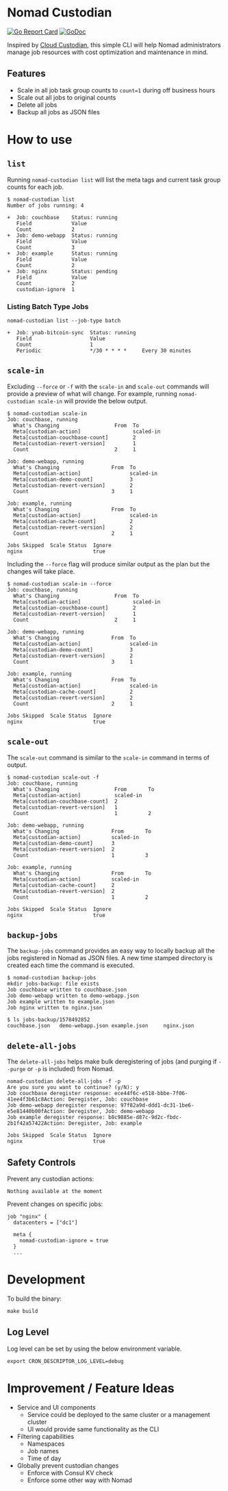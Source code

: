 # Nomad Custodian

[![Go Report Card](https://goreportcard.com/badge/github.com/jsuar/nomad-custodian)](https://goreportcard.com/report/github.com/jsuar/nomad-custodian) [![GoDoc](https://img.shields.io/badge/GoDoc-reference-007d9c?style=flat-square)](https://pkg.go.dev/github.com/jsuar/go-cron-descriptor/pkg/envconfig)

Inspired by [Cloud Custodian](https://github.com/cloud-custodian/cloud-custodian), this simple CLI will help Nomad administrators manage job resources with cost optimization and maintenance in mind.

## Features
* Scale in all job task group counts to `count=1` during off business hours
* Scale out all jobs to original counts
* Delete all jobs
* Backup all jobs as JSON files

# How to use

## `list`
Running `nomad-custodian list` will list the meta tags and current task group counts for each job.

```
$ nomad-custodian list
Number of jobs running: 4

+  Job: couchbase    Status: running
   Field             Value
   Count             2
+  Job: demo-webapp  Status: running
   Field             Value
   Count             3
+  Job: example      Status: running
   Field             Value
   Count             2
+  Job: nginx        Status: pending
   Field             Value
   Count             2
   custodian-ignore  1
```

### Listing Batch Type Jobs

```
nomad-custodian list --job-type batch

+  Job: ynab-bitcoin-sync  Status: running
   Field                   Value
   Count                   1
   Periodic                */30 * * * *     Every 30 minutes
```

## `scale-in`
Excluding `--force` or `-f` with the `scale-in` and `scale-out` commands will provide a preview of what will change. For example, running `nomad-custodian scale-in` will provide the below output. 

```
$ nomad-custodian scale-in
Job: couchbase, running
  What's Changing                  From  To
  Meta[custodian-action]                 scaled-in
  Meta[custodian-couchbase-count]        2
  Meta[custodian-revert-version]         1
  Count                            2     1

Job: demo-webapp, running
  What's Changing                 From  To
  Meta[custodian-action]                scaled-in
  Meta[custodian-demo-count]            3
  Meta[custodian-revert-version]        2
  Count                           3     1

Job: example, running
  What's Changing                 From  To
  Meta[custodian-action]                scaled-in
  Meta[custodian-cache-count]           2
  Meta[custodian-revert-version]        2
  Count                           2     1

Jobs Skipped  Scale Status  Ignore
nginx                       true
```

Including the `--force` flag will produce similar output as the plan but the changes will take place.

```
$ nomad-custodian scale-in --force
Job: couchbase, running
  What's Changing                  From  To
  Meta[custodian-action]                 scaled-in
  Meta[custodian-couchbase-count]        2
  Meta[custodian-revert-version]         1
  Count                            2     1

Job: demo-webapp, running
  What's Changing                 From  To
  Meta[custodian-action]                scaled-in
  Meta[custodian-demo-count]            3
  Meta[custodian-revert-version]        2
  Count                           3     1

Job: example, running
  What's Changing                 From  To
  Meta[custodian-action]                scaled-in
  Meta[custodian-cache-count]           2
  Meta[custodian-revert-version]        2
  Count                           2     1

Jobs Skipped  Scale Status  Ignore
nginx                       true
```

## `scale-out`
The `scale-out` command is similar to the `scale-in` command in terms of output.

```
$ nomad-custodian scale-out -f
Job: couchbase, running
  What's Changing                  From       To
  Meta[custodian-action]           scaled-in
  Meta[custodian-couchbase-count]  2
  Meta[custodian-revert-version]   1
  Count                            1          2

Job: demo-webapp, running
  What's Changing                 From       To
  Meta[custodian-action]          scaled-in
  Meta[custodian-demo-count]      3
  Meta[custodian-revert-version]  2
  Count                           1          3

Job: example, running
  What's Changing                 From       To
  Meta[custodian-action]          scaled-in
  Meta[custodian-cache-count]     2
  Meta[custodian-revert-version]  2
  Count                           1          2

Jobs Skipped  Scale Status  Ignore
nginx                       true
```

## `backup-jobs`

The `backup-jobs` command provides an easy way to locally backup all the jobs registered in Nomad as JSON files. A new time stamped directory is created each time the command is executed.

```
$ nomad-custodian backup-jobs
mkdir jobs-backup: file exists
Job couchbase written to couchbase.json
Job demo-webapp written to demo-webapp.json
Job example written to example.json
Job nginx written to nginx.json

$ ls jobs-backup/1578492852
couchbase.json   demo-webapp.json example.json     nginx.json
```

## `delete-all-jobs`

The `delete-all-jobs` helps make bulk deregistering of jobs (and purging if `--purge` or `-p` is included) from Nomad.

```
nomad-custodian delete-all-jobs -f -p
Are you sure you want to continue? (y/N): y
Job couchbase deregister response: ece44f6c-e518-bbbe-7f06-41ee4f3b61c8Action: Deregister, Job: couchbase
Job demo-webapp deregister response: 97f82a9d-ddd1-dc31-1be6-e5e81440b00fAction: Deregister, Job: demo-webapp
Job example deregister response: b8c9885e-d87c-9d2c-fbdc-2b1f42a57422Action: Deregister, Job: example

Jobs Skipped  Scale Status  Ignore
nginx                       true
```

## Safety Controls

Prevent any custodian actions:

```
Nothing available at the moment
```

Prevent changes on specific jobs:
```
job "nginx" {
  datacenters = ["dc1"]

  meta {
    nomad-custodian-ignore = true
  }
  ...
```

# Development

To build the binary:

```
make build
```

## Log Level

Log level can be set by using the below environment variable.

```
export CRON_DESCRIPTOR_LOG_LEVEL=debug
```

# Improvement / Feature Ideas
* Service and UI components
  * Service could be deployed to the same cluster or a management cluster
  * UI would provide same functionality as the CLI
* Filtering capabilities
  * Namespaces
  * Job names
  * Time of day
* Globally prevent custodian changes
  * Enforce with Consul KV check
  * Enforce some other way with Nomad